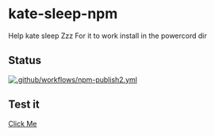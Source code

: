 # kate-sleep-npm
Help kate sleep 
Zzz
For it to work install in the powercord dir
## Status
[![.github/workflows/npm-publish2.yml](https://github.com/Official-Hawks/kate-sleep-npm/actions/workflows/npm-publish2.yml/badge.svg)](https://github.com/Official-Hawks/kate-sleep-npm/actions/workflows/npm-publish2.yml)
## Test it
[Click Me](https://npm.runkit.com/kate-sleep)
